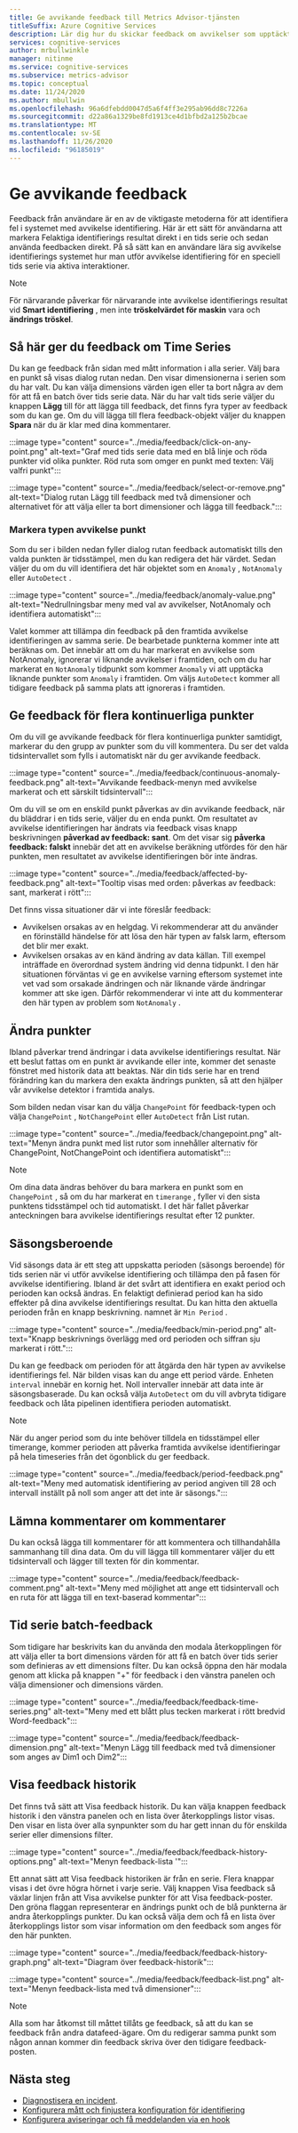 ```yaml
---
title: Ge avvikande feedback till Metrics Advisor-tjänsten
titleSuffix: Azure Cognitive Services
description: Lär dig hur du skickar feedback om avvikelser som upptäckts av din Metric Advisor-instans och justera resultaten.
services: cognitive-services
author: mrbullwinkle
manager: nitinme
ms.service: cognitive-services
ms.subservice: metrics-advisor
ms.topic: conceptual
ms.date: 11/24/2020
ms.author: mbullwin
ms.openlocfilehash: 96a6dfebdd0047d5a6f4ff3e295ab96dd8c7226a
ms.sourcegitcommit: d22a86a1329be8fd1913ce4d1bfbd2a125b2bcae
ms.translationtype: MT
ms.contentlocale: sv-SE
ms.lasthandoff: 11/26/2020
ms.locfileid: "96185019"
---
```

# <a name="provide-anomaly-feedback"></a>Ge avvikande feedback

Feedback från användare är en av de viktigaste metoderna för att identifiera fel i systemet med avvikelse identifiering. Här är ett sätt för användarna att markera Felaktiga identifierings resultat direkt i en tids serie och sedan använda feedbacken direkt. På så sätt kan en användare lära sig avvikelse identifierings systemet hur man utför avvikelse identifiering för en speciell tids serie via aktiva interaktioner. 

> [!NOTE]
> För närvarande påverkar för närvarande inte avvikelse identifierings resultat vid **Smart identifiering** , men inte **tröskelvärdet för maskin** vara och **ändrings tröskel**.

## <a name="how-to-give-time-series-feedback"></a>Så här ger du feedback om Time Series

Du kan ge feedback från sidan med mått information i alla serier. Välj bara en punkt så visas dialog rutan nedan. Den visar dimensionerna i serien som du har valt. Du kan välja dimensions värden igen eller ta bort några av dem för att få en batch över tids serie data. När du har valt tids serie väljer du knappen **Lägg** till för att lägga till feedback, det finns fyra typer av feedback som du kan ge. Om du vill lägga till flera feedback-objekt väljer du knappen **Spara** när du är klar med dina kommentarer.

:::image type="content" source="../media/feedback/click-on-any-point.png" alt-text="Graf med tids serie data med en blå linje och röda punkter vid olika punkter. Röd ruta som omger en punkt med texten: Välj valfri punkt":::

:::image type="content" source="../media/feedback/select-or-remove.png" alt-text="Dialog rutan Lägg till feedback med två dimensioner och alternativet för att välja eller ta bort dimensioner och lägga till feedback.":::

### <a name="mark-the-anomaly-point-type"></a>Markera typen avvikelse punkt

Som du ser i bilden nedan fyller dialog rutan feedback automatiskt tills den valda punkten är tidsstämpel, men du kan redigera det här värdet. Sedan väljer du om du vill identifiera det här objektet som en `Anomaly` , `NotAnomaly` eller `AutoDetect` .

:::image type="content" source="../media/feedback/anomaly-value.png" alt-text="Nedrullningsbar meny med val av avvikelser, NotAnomaly och identifiera automatiskt":::

Valet kommer att tillämpa din feedback på den framtida avvikelse identifieringen av samma serie. De bearbetade punkterna kommer inte att beräknas om. Det innebär att om du har markerat en avvikelse som NotAnomaly, ignorerar vi liknande avvikelser i framtiden, och om du har markerat en `NotAnomaly` tidpunkt som kommer `Anomaly` vi att upptäcka liknande punkter som `Anomaly` i framtiden. Om väljs `AutoDetect` kommer all tidigare feedback på samma plats att ignoreras i framtiden.

## <a name="provide-feedback-for-multiple-continuous-points"></a>Ge feedback för flera kontinuerliga punkter 

Om du vill ge avvikande feedback för flera kontinuerliga punkter samtidigt, markerar du den grupp av punkter som du vill kommentera. Du ser det valda tidsintervallet som fylls i automatiskt när du ger avvikande feedback.

:::image type="content" source="../media/feedback/continuous-anomaly-feedback.png" alt-text="Avvikande feedback-menyn med avvikelse markerat och ett särskilt tidsintervall":::

Om du vill se om en enskild punkt påverkas av din avvikande feedback, när du bläddrar i en tids serie, väljer du en enda punkt. Om resultatet av avvikelse identifieringen har ändrats via feedback visas knapp beskrivningen **påverkad av feedback: sant**. Om det visar sig **påverka feedback: falskt** innebär det att en avvikelse beräkning utfördes för den här punkten, men resultatet av avvikelse identifieringen bör inte ändras.

:::image type="content" source="../media/feedback/affected-by-feedback.png" alt-text="Tooltip visas med orden: påverkas av feedback: sant, markerat i rött":::

Det finns vissa situationer där vi inte föreslår feedback:

- Avvikelsen orsakas av en helgdag. Vi rekommenderar att du använder en förinställd händelse för att lösa den här typen av falsk larm, eftersom det blir mer exakt.
- Avvikelsen orsakas av en känd ändring av data källan. Till exempel inträffade en överordnad system ändring vid denna tidpunkt. I den här situationen förväntas vi ge en avvikelse varning eftersom systemet inte vet vad som orsakade ändringen och när liknande värde ändringar kommer att ske igen. Därför rekommenderar vi inte att du kommenterar den här typen av problem som `NotAnomaly` .

## <a name="change-points"></a>Ändra punkter

Ibland påverkar trend ändringar i data avvikelse identifierings resultat. När ett beslut fattas om en punkt är avvikande eller inte, kommer det senaste fönstret med historik data att beaktas. När din tids serie har en trend förändring kan du markera den exakta ändrings punkten, så att den hjälper vår avvikelse detektor i framtida analys.

Som bilden nedan visar kan du välja `ChangePoint` för feedback-typen och välja `ChangePoint` , `NotChangePoint` eller `AutoDetect` från List rutan.

:::image type="content" source="../media/feedback/changepoint.png" alt-text="Menyn ändra punkt med list rutor som innehåller alternativ för ChangePoint, NotChangePoint och identifiera automatiskt":::

> [!NOTE]
> Om dina data ändras behöver du bara markera en punkt som en `ChangePoint` , så om du har markerat en `timerange` , fyller vi den sista punktens tidsstämpel och tid automatiskt. I det här fallet påverkar anteckningen bara avvikelse identifierings resultat efter 12 punkter.

## <a name="seasonality"></a>Säsongsberoende

Vid säsongs data är ett steg att uppskatta perioden (säsongs beroende) för tids serien när vi utför avvikelse identifiering och tillämpa den på fasen för avvikelse identifiering. Ibland är det svårt att identifiera en exakt period och perioden kan också ändras. En felaktigt definierad period kan ha sido effekter på dina avvikelse identifierings resultat. Du kan hitta den aktuella perioden från en knapp beskrivning. namnet är `Min Period` .

:::image type="content" source="../media/feedback/min-period.png" alt-text="Knapp beskrivnings överlägg med ord perioden och siffran sju markerat i rött.":::

Du kan ge feedback om perioden för att åtgärda den här typen av avvikelse identifierings fel. När bilden visas kan du ange ett period värde. Enheten `interval` innebär en kornig het. Noll intervaller innebär att data inte är säsongsbaserade. Du kan också välja `AutoDetect` om du vill avbryta tidigare feedback och låta pipelinen identifiera perioden automatiskt. 
 
> [!NOTE]
> När du anger period som du inte behöver tilldela en tidsstämpel eller timerange, kommer perioden att påverka framtida avvikelse identifieringar på hela timeseries från det ögonblick du ger feedback.


:::image type="content" source="../media/feedback/period-feedback.png" alt-text="Meny med automatisk identifiering av period angiven till 28 och intervall inställt på noll som anger att det inte är säsongs.":::

## <a name="provide-comment-feedback"></a>Lämna kommentarer om kommentarer

Du kan också lägga till kommentarer för att kommentera och tillhandahålla sammanhang till dina data. Om du vill lägga till kommentarer väljer du ett tidsintervall och lägger till texten för din kommentar.

:::image type="content" source="../media/feedback/feedback-comment.png" alt-text="Meny med möjlighet att ange ett tidsintervall och en ruta för att lägga till en text-baserad kommentar":::

## <a name="time-series-batch-feedback"></a>Tid serie batch-feedback

Som tidigare har beskrivits kan du använda den modala återkopplingen för att välja eller ta bort dimensions värden för att få en batch över tids serier som definieras av ett dimensions filter. Du kan också öppna den här modala genom att klicka på knappen "+" för feedback i den vänstra panelen och välja dimensioner och dimensions värden.

:::image type="content" source="../media/feedback/feedback-time-series.png" alt-text="Meny med ett blått plus tecken markerat i rött bredvid Word-feedback":::

:::image type="content" source="../media/feedback/feedback-dimension.png" alt-text="Menyn Lägg till feedback med två dimensioner som anges av Dim1 och Dim2":::

## <a name="how-to-view-feedback-history"></a>Visa feedback historik

Det finns två sätt att Visa feedback historik. Du kan välja knappen feedback historik i den vänstra panelen och en lista över återkopplings listor visas. Den visar en lista över alla synpunkter som du har gett innan du för enskilda serier eller dimensions filter.

:::image type="content" source="../media/feedback/feedback-history-options.png" alt-text="Menyn feedback-lista '":::

Ett annat sätt att Visa feedback historiken är från en serie. Flera knappar visas i det övre högra hörnet i varje serie. Välj knappen Visa feedback så växlar linjen från att Visa avvikelse punkter för att Visa feedback-poster. Den gröna flaggan representerar en ändrings punkt och de blå punkterna är andra återkopplings punkter. Du kan också välja dem och få en lista över återkopplings listor som visar information om den feedback som anges för den här punkten.

:::image type="content" source="../media/feedback/feedback-history-graph.png" alt-text="Diagram över feedback-historik":::

:::image type="content" source="../media/feedback/feedback-list.png" alt-text="Menyn feedback-lista med två dimensioner":::

> [!NOTE]
> Alla som har åtkomst till måttet tillåts ge feedback, så att du kan se feedback från andra datafeed-ägare. Om du redigerar samma punkt som någon annan kommer din feedback skriva över den tidigare feedback-posten.       

## <a name="next-steps"></a>Nästa steg
- [Diagnostisera en incident](diagnose-incident.md).
- [Konfigurera mått och finjustera konfiguration för identifiering](configure-metrics.md)
- [Konfigurera aviseringar och få meddelanden via en hook](../how-tos/alerts.md)